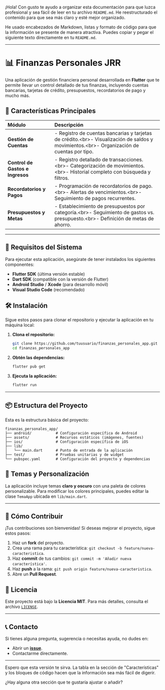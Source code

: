 ¡Hola\! Con gusto te ayudo a organizar esta documentación para que luzca profesional y sea fácil de leer en tu archivo `README.md`. He reestructurado el contenido para que sea más claro y esté mejor organizado.

He usado encabezados de Markdown, listas y formato de código para que la información se presente de manera atractiva. Puedes copiar y pegar el siguiente texto directamente en tu `README.md`.

-----

# 📊 Finanzas Personales JRR

Una aplicación de gestión financiera personal desarrollada en **Flutter** que te permite llevar un control detallado de tus finanzas, incluyendo cuentas bancarias, tarjetas de crédito, presupuestos, recordatorios de pago y mucho más.

## 🌟 Características Principales

| Módulo | Descripción |
| :--- | :--- |
| **Gestión de Cuentas** | - Registro de cuentas bancarias y tarjetas de crédito.\<br\>- Visualización de saldos y movimientos.\<br\>- Organización de cuentas por tipo. |
| **Control de Gastos e Ingresos** | - Registro detallado de transacciones.\<br\>- Categorización de movimientos.\<br\>- Historial completo con búsqueda y filtros. |
| **Recordatorios y Pagos** | - Programación de recordatorios de pago.\<br\>- Alertas de vencimientos.\<br\>- Seguimiento de pagos recurrentes. |
| **Presupuestos y Metas** | - Establecimiento de presupuestos por categoría.\<br\>- Seguimiento de gastos vs. presupuesto.\<br\>- Definición de metas de ahorro. |

-----

## 🚀 Requisitos del Sistema

Para ejecutar esta aplicación, asegúrate de tener instalados los siguientes componentes:

  * **Flutter SDK** (última versión estable)
  * **Dart SDK** (compatible con la versión de Flutter)
  * **Android Studio** / **Xcode** (para desarrollo móvil)
  * **Visual Studio Code** (recomendado)

## 🛠 Instalación

Sigue estos pasos para clonar el repositorio y ejecutar la aplicación en tu máquina local:

1.  **Clona el repositorio:**
    ```bash
    git clone https://github.com/tuusuario/finanzas_personales_app.git
    cd finanzas_personales_app
    ```
2.  **Obtén las dependencias:**
    ```bash
    flutter pub get
    ```
3.  **Ejecuta la aplicación:**
    ```bash
    flutter run
    ```

-----

## 📦 Estructura del Proyecto

Esta es la estructura básica del proyecto:

```
finanzas_personales_app/
├── android/           # Configuración específica de Android
├── assets/            # Recursos estáticos (imágenes, fuentes)
├── ios/               # Configuración específica de iOS
├── lib/
│   └── main.dart      # Punto de entrada de la aplicación
├── test/              # Pruebas unitarias y de widget
└── pubspec.yaml       # Configuración del proyecto y dependencias
```

## 🎨 Temas y Personalización

La aplicación incluye temas **claro y oscuro** con una paleta de colores personalizable. Para modificar los colores principales, puedes editar la clase `TemaApp` ubicada en `lib/main.dart`.

-----

## 🤝 Cómo Contribuir

¡Tus contribuciones son bienvenidas\! Si deseas mejorar el proyecto, sigue estos pasos:

1.  Haz un **fork** del proyecto.
2.  Crea una rama para tu característica: `git checkout -b feature/nueva-caracteristica`.
3.  Haz **commit** de tus cambios: `git commit -m 'Añadir nueva característica'`.
4.  Haz **push** a la rama: `git push origin feature/nueva-caracteristica`.
5.  Abre un **Pull Request**.

## 📄 Licencia

Este proyecto está bajo la **Licencia MIT**. Para más detalles, consulta el archivo [`LICENSE`](https://www.google.com/search?q=LICENSE).

-----

## 📞 Contacto

Si tienes alguna pregunta, sugerencia o necesitas ayuda, no dudes en:

  * Abrir un **[issue](https://www.google.com/search?q=https://github.com/tuusuario/finanzas_personales_app/issues)**.
  * Contactarme directamente.

-----

Espero que esta versión te sirva. La tabla en la sección de "Características" y los bloques de código hacen que la información sea más fácil de digerir.

¿Hay alguna otra sección que te gustaría ajustar o añadir?
